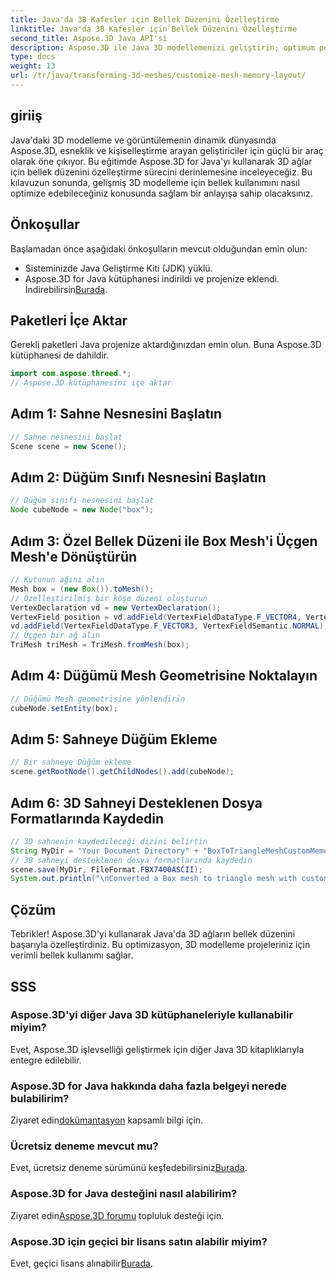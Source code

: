 ```yaml
---
title: Java'da 3B Kafesler için Bellek Düzenini Özelleştirme
linktitle: Java'da 3B Kafesler için Bellek Düzenini Özelleştirme
second_title: Aspose.3D Java API'si
description: Aspose.3D ile Java 3D modellemenizi geliştirin; optimum performans için bellek düzenini özelleştirin. Şimdi adım adım kılavuzumuzu takip edin!
type: docs
weight: 13
url: /tr/java/transforming-3d-meshes/customize-mesh-memory-layout/
---
```

## giriiş
Java'daki 3D modelleme ve görüntülemenin dinamik dünyasında Aspose.3D, esneklik ve kişiselleştirme arayan geliştiriciler için güçlü bir araç olarak öne çıkıyor. Bu eğitimde Aspose.3D for Java'yı kullanarak 3D ağlar için bellek düzenini özelleştirme sürecini derinlemesine inceleyeceğiz. Bu kılavuzun sonunda, gelişmiş 3D modelleme için bellek kullanımını nasıl optimize edebileceğiniz konusunda sağlam bir anlayışa sahip olacaksınız.
## Önkoşullar
Başlamadan önce aşağıdaki önkoşulların mevcut olduğundan emin olun:
- Sisteminizde Java Geliştirme Kiti (JDK) yüklü.
-  Aspose.3D for Java kütüphanesi indirildi ve projenize eklendi. İndirebilirsin[Burada](https://releases.aspose.com/3d/java/).
## Paketleri İçe Aktar
Gerekli paketleri Java projenize aktardığınızdan emin olun. Buna Aspose.3D kütüphanesi de dahildir.
```java
import com.aspose.threed.*;
// Aspose.3D kütüphanesini içe aktar
```
## Adım 1: Sahne Nesnesini Başlatın
```java
// Sahne nesnesini başlat
Scene scene = new Scene();
```
## Adım 2: Düğüm Sınıfı Nesnesini Başlatın
```java
// Düğüm sınıfı nesnesini başlat
Node cubeNode = new Node("box");
```
## Adım 3: Özel Bellek Düzeni ile Box Mesh'i Üçgen Mesh'e Dönüştürün
```java
// Kutunun ağını alın
Mesh box = (new Box()).toMesh();
// Özelleştirilmiş bir köşe düzeni oluşturun
VertexDeclaration vd = new VertexDeclaration();
VertexField position = vd.addField(VertexFieldDataType.F_VECTOR4, VertexFieldSemantic.POSITION);
vd.addField(VertexFieldDataType.F_VECTOR3, VertexFieldSemantic.NORMAL);
// Üçgen bir ağ alın
TriMesh triMesh = TriMesh.fromMesh(box);
```
## Adım 4: Düğümü Mesh Geometrisine Noktalayın
```java
// Düğümü Mesh geometrisine yönlendirin
cubeNode.setEntity(box);
```
## Adım 5: Sahneye Düğüm Ekleme
```java
// Bir sahneye Düğüm ekleme
scene.getRootNode().getChildNodes().add(cubeNode);
```
## Adım 6: 3D Sahneyi Desteklenen Dosya Formatlarında Kaydedin
```java
// 3D sahnenin kaydedileceği dizini belirtin
String MyDir = "Your Document Directory" + "BoxToTriangleMeshCustomMemoryLayoutScene.fbx";
// 3B sahneyi desteklenen dosya formatlarında kaydedin
scene.save(MyDir, FileFormat.FBX7400ASCII);
System.out.println("\nConverted a Box mesh to triangle mesh with custom memory layout of the vertex successfully.\nFile saved at " + MyDir);
```
## Çözüm
Tebrikler! Aspose.3D'yi kullanarak Java'da 3D ağların bellek düzenini başarıyla özelleştirdiniz. Bu optimizasyon, 3D modelleme projeleriniz için verimli bellek kullanımı sağlar.
## SSS
### Aspose.3D'yi diğer Java 3D kütüphaneleriyle kullanabilir miyim?
Evet, Aspose.3D işlevselliği geliştirmek için diğer Java 3D kitaplıklarıyla entegre edilebilir.
### Aspose.3D for Java hakkında daha fazla belgeyi nerede bulabilirim?
 Ziyaret edin[dokümantasyon](https://reference.aspose.com/3d/java/) kapsamlı bilgi için.
### Ücretsiz deneme mevcut mu?
 Evet, ücretsiz deneme sürümünü keşfedebilirsiniz[Burada](https://releases.aspose.com/).
### Aspose.3D for Java desteğini nasıl alabilirim?
 Ziyaret edin[Aspose.3D forumu](https://forum.aspose.com/c/3d/18) topluluk desteği için.
### Aspose.3D için geçici bir lisans satın alabilir miyim?
 Evet, geçici lisans alınabilir[Burada](https://purchase.aspose.com/temporary-license/).
